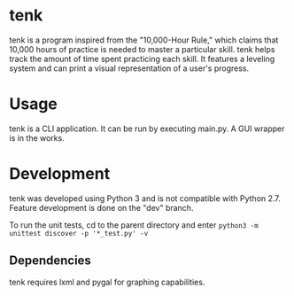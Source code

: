 tenk
====
tenk is a program inspired from the "10,000-Hour Rule," which claims that 10,000 hours of practice is needed to master a particular skill. tenk helps track the amount of time spent practicing each skill. It features a leveling system and can print a visual representation of a user's progress.

Usage
=====
tenk is a CLI application. It can be run by executing main.py. A GUI wrapper is in the works.

Development
===========
tenk was developed using Python 3 and is not compatible with Python 2.7. Feature development is done on the "dev" branch.

To run the unit tests, cd to the parent directory and enter `python3 -m unittest discover -p '*_test.py' -v`

Dependencies
------------
tenk requires lxml and pygal for graphing capabilities.
